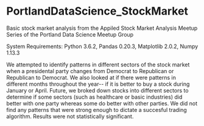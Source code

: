 # PortlandDataScience_StockMarket
Basic stock market analysis from the Appiled Stock Market Analysis Meetup Series of the Portland Data Science Meetup Group


System Requirements: Python 3.6.2, Pandas 0.20.3, Matplotlib 2.0.2, Numpy 1.13.3


We attempted to identify patterns in different sectors of the stock market when a presidental party changes from Democrat to Republican or Republican to Democrat. We also looked at if there were patterns in different months throughout the year-- if it is better to buy a stock during January or April. Future, we broked down stocks into different sectors to determine if some sectors (such as healthcare or basic industries) did better with one party whereas some do better with other parties. We did not find any patterns that were strong enough to dictate a succesful trading algorithm. Results were not statistically significant.
